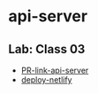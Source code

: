 # api-server

## Lab: Class 03

- [PR-link-api-server](https://github.com/AlaEmadIbrahim/api-server/pull/1)
- [deploy-netlify](https://subtle-babka-cf037b.netlify.app)
